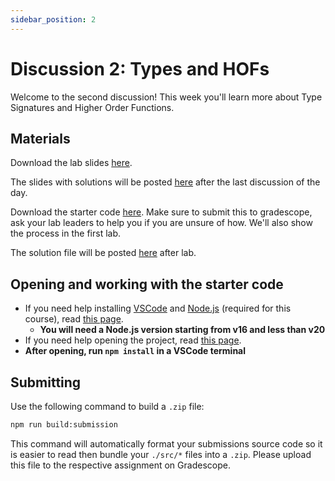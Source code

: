 ```yaml
---
sidebar_position: 2
---
```


# Discussion 2: Types and HOFs

Welcome to the second discussion! This week you'll learn more about Type Signatures and Higher Order Functions.

## Materials

Download the lab slides [here](https://github.com/umass-compsci-220/public-materials/raw/main/discussion/Lab%202%20-%20No%20Solutions.pdf).

The slides with solutions will be posted [here](#) after the last discussion of the day.

Download the starter code [here](https://github.com/umass-compsci-220/public-materials/raw/main/discussion/02-Types-and-HOF.zip). Make sure to submit this to gradescope, ask your lab leaders to help you if you are unsure of how. We'll also show the process in the first lab.

The solution file will be posted [here](#) after lab.

## Opening and working with the starter code

- If you need help installing [VSCode](https://code.visualstudio.com/) and [Node.js](https://nodejs.org/) (required for this course), read [this page](/materials/tutorials/assignments/environment).
  - **You will need a Node.js version starting from v16 and less than v20**
- If you need help opening the project, read [this page](/materials/tutorials/assignments/opening-an-assignment).
- **After opening, run `npm install` in a VSCode terminal**

## Submitting

Use the following command to build a `.zip` file:

```sh
npm run build:submission
```

This command will automatically format your submissions source code so it is easier to read then bundle your `./src/*` files into a `.zip`. Please upload this file to the respective assignment on Gradescope.